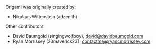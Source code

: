 Origami was originally created by:

* Nikolaus Wittenstein (adzenith)

Other contributors:

* David Baumgold (singingwolfboy), <david@davidbaumgold.com>
* Ryan Morrissey (23maverick23), <contactme@ryancmorrissey.com>
